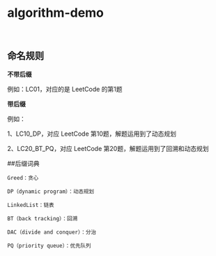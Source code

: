 # algorithm-demo

<br>

## 命名规则
**不带后缀**

例如：LC01，对应的是 LeetCode 的第1题

**带后缀**

例如：

1、LC10_DP，对应 LeetCode 第10题，解题运用到了动态规划

2、LC20_BT_PQ，对应 LeetCode 第20题，解题运用到了回溯和动态规划


##后缀词典

```
Greed：贪心

DP（dynamic program）：动态规划

LinkedList：链表

BT（back tracking）：回溯

DAC（divide and conquer）：分治

PQ（priority queue）：优先队列
```